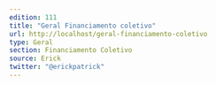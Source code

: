 ```yaml
---
edition: 111
title: "Geral Financiamento coletivo"
url: http://localhost/geral-financiamento-coletivo
type: Geral
section: Financiamento Coletivo
source: Erick
twitter: "@erickpatrick"
---
```

